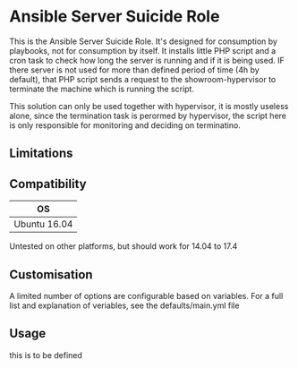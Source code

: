 # Ansible Server Suicide Role

This is the Ansible Server Suicide Role. It's designed for consumption by playbooks, not for consumption by itself.
It installs little PHP script and a cron task to check how long the server is running and if it is being used.
IF there server is not used for more than defined period of time (4h by default), that PHP script sends a request 
to the showroom-hypervisor to terminate the machine which is running the script.

This solution can only be used together with hypervisor, it is mostly useless alone, since the termination task 
is perormed by hypervisor, the script here is only responsible for monitoring and deciding on terminatino.

## Limitations 

## Compatibility

| OS           |
|--------------|
| Ubuntu 16.04 |

Untested on other platforms, but should work for 14.04 to 17.4

## Customisation

A limited number of options are configurable based on variables. For a full list and explanation of veriables, see the
defaults/main.yml file

## Usage

this is to be defined